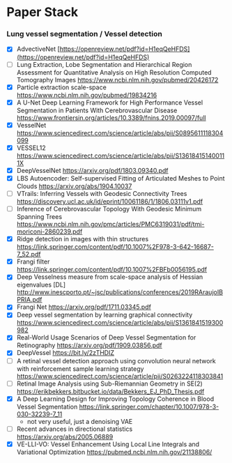 # Paper Stack

### Lung vessel segmentation / Vessel detection

- [x] AdvectiveNet   [https://openreview.net/pdf?id=H1eqQeHFDS](https://openreview.net/pdf?id=H1eqQeHFDS)
- [ ] Lung Extraction, Lobe Segmentation and Hierarchical Region Assessment for Quantitative Analysis on High Resolution Computed Tomography Images https://www.ncbi.nlm.nih.gov/pubmed/20426172
- [x] Particle extraction scale-space https://www.ncbi.nlm.nih.gov/pubmed/19834216
- [x] A U-Net Deep Learning Framework for High Performance Vessel Segmentation in Patients With Cerebrovascular Disease https://www.frontiersin.org/articles/10.3389/fnins.2019.00097/full
- [x] VesselNet https://www.sciencedirect.com/science/article/abs/pii/S0895611118304099
- [x] VESSEL12 https://www.sciencedirect.com/science/article/abs/pii/S136184151400111X
- [x] DeepVesselNet https://arxiv.org/pdf/1803.09340.pdf
- [x] LBS Autoencoder: Self-supervised Fitting of Articulated Meshes to Point Clouds https://arxiv.org/abs/1904.10037
- [ ] VTrails: Inferring Vessels with Geodesic Connectivity Trees https://discovery.ucl.ac.uk/id/eprint/10061186/1/1806.03111v1.pdf
- [ ] Inference of Cerebrovascular Topology With Geodesic Minimum Spanning Trees https://www.ncbi.nlm.nih.gov/pmc/articles/PMC6319031/pdf/tmi-moriconi-2860239.pdf
- [x] Ridge detection in images with thin structures https://link.springer.com/content/pdf/10.1007%2F978-3-642-16687-7_52.pdf
- [x] Frangi filter https://link.springer.com/content/pdf/10.1007%2FBFb0056195.pdf
- [x] Deep Vesselness measure from scale-space analysis of Hessian eigenvalues [DL] http://www.inescporto.pt/~jsc/publications/conferences/2019RAraujoIBPRIA.pdf
- [x] Frangi Net https://arxiv.org/pdf/1711.03345.pdf
- [x] Deep vessel segmentation by learning graphical connectivity https://www.sciencedirect.com/science/article/abs/pii/S1361841519300982
- [x] Real-World Usage Scenarios of Deep Vessel Segmentation for Retinography https://arxiv.org/pdf/1909.03856.pdf
- [x] DeepVessel https://bit.ly/2zTHDIZ
- [ ] A retinal vessel detection approach using convolution neural network with reinforcement sample learning strategy https://www.sciencedirect.com/science/article/pii/S0263224118303841
- [ ] Retinal Image Analysis using Sub-Riemannian Geometry in SE(2)  https://erikbekkers.bitbucket.io/data/Bekkers_EJ_PhD_Thesis.pdf
- [x] A Deep Learning Design for Improving Topology Coherence in Blood Vessel Segmentation https://link.springer.com/chapter/10.1007/978-3-030-32239-7_11
  - not very useful, just a denoising VAE
- [ ] Recent advances in directional statistics  https://arxiv.org/abs/2005.06889
- [x] VE-LLI-VO: Vessel Enhancement Using Local Line Integrals and Variational Optimization https://pubmed.ncbi.nlm.nih.gov/21138806/